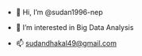 - 👋 Hi, I’m @sudan1996-nep
- 👀 I’m interested in Big Data Analysis


- 📫 sudandhakal49@gmail.com

<!---
sudan1996-nep/sudan1996-nep is a ✨ special ✨ repository because its `README.md` (this file) appears on your GitHub profile.
You can click the Preview link to take a look at your changes.
--->
